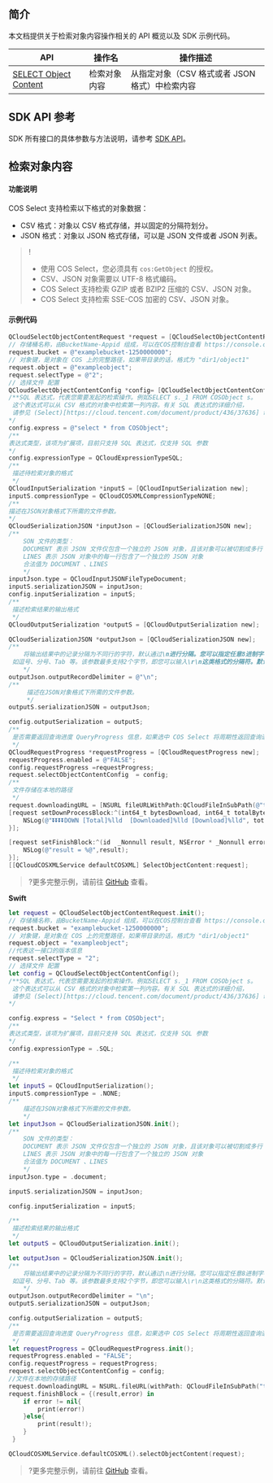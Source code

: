 ## 简介

本文档提供关于检索对象内容操作相关的 API 概览以及 SDK 示例代码。

| API                                                          | 操作名         | 操作描述                                  |
| ------------------------------------------------------------ | -------------- | ----------------------------------------- |
| [SELECT Object Content](https://intl.cloud.tencent.com/document/product/436/32360) | 检索对象内容 | 从指定对象（CSV 格式或者 JSON 格式）中检索内容                      |

## SDK API 参考

SDK 所有接口的具体参数与方法说明，请参考 [SDK API](https://cos-dotnet-sdk-doc-1253960454.file.myqcloud.com/)。

## 检索对象内容

#### 功能说明

COS Select 支持检索以下格式的对象数据：

* CSV 格式：对象以 CSV 格式存储，并以固定的分隔符划分。
* JSON 格式：对象以 JSON 格式存储，可以是 JSON 文件或者 JSON 列表。

> !
>- 使用 COS Select，您必须具有 `cos:GetObject` 的授权。
>- CSV、JSON 对象需要以 UTF-8 格式编码。
>- COS Select 支持检索 GZIP 或者 BZIP2 压缩的 CSV、JSON 对象。
>- COS Select 支持检索 SSE-COS 加密的 CSV、JSON 对象。

#### 示例代码

[//]: # (.cssg-snippet-select-object)
```objective-c
QCloudSelectObjectContentRequest *request = [QCloudSelectObjectContentRequest new];
// 存储桶名称，由BucketName-Appid 组成，可以在COS控制台查看 https://console.cloud.tencent.com/cos5/bucket
request.bucket = @"examplebucket-1250000000";
// 对象键，是对象在 COS 上的完整路径，如果带目录的话，格式为 "dir1/object1"
request.object = @"exampleobject";
request.selectType = @"2";
// 选择文件 配置
QCloudSelectObjectContentConfig *config= [QCloudSelectObjectContentConfig new];
/**SQL 表达式，代表您需要发起的检索操作。例如SELECT s._1 FROM COSObject s。
 这个表达式可以从 CSV 格式的对象中检索第一列内容。有关 SQL 表达式的详细介绍，
 请参见 (Select)[https://cloud.tencent.com/document/product/436/37636] 命令
*/
config.express = @"select * from COSObject";
/**
表达式类型，该项为扩展项，目前只支持 SQL 表达式，仅支持 SQL 参数
*/
config.expressionType = QCloudExpressionTypeSQL;
/**
 描述待检索对象的格式
 */
QCloudInputSerialization *inputS = [QCloudInputSerialization new];
inputS.compressionType = QCloudCOSXMLCompressionTypeNONE;
/**
描述在JSON对象格式下所需的文件参数。
*/
QCloudSerializationJSON *inputJson = [QCloudSerializationJSON new];
/**
    SON 文件的类型：
    DOCUMENT 表示 JSON 文件仅包含一个独立的 JSON 对象，且该对象可以被切割成多行
    LINES 表示 JSON 对象中的每一行包含了一个独立的 JSON 对象
    合法值为 DOCUMENT 、LINES
    */
inputJson.type = QCloudInputJSONFileTypeDocument;
inputS.serializationJSON = inputJson;
config.inputSerialization = inputS;
/**
 描述检索结果的输出格式
 */
QCloudOutputSerialization *outputS = [QCloudOutputSerialization new];

QCloudSerializationJSON *outputJson = [QCloudSerializationJSON new];
/**
    将输出结果中的记录分隔为不同行的字符，默认通过\n进行分隔。您可以指定任意8进制字符，
 如逗号、分号、Tab 等。该参数最多支持2个字节，即您可以输入\r\n这类格式的分隔符。默认值为\n
    */
outputJson.outputRecordDelimiter = @"\n";
/**
     描述在JSON对象格式下所需的文件参数。
     */
outputS.serializationJSON = outputJson;

config.outputSerialization = outputS;
/**
 是否需要返回查询进度 QueryProgress 信息，如果选中 COS Select 将周期性返回查询进度
 */
QCloudRequestProgress *requestProgress = [QCloudRequestProgress new];
requestProgress.enabled = @"FALSE";
config.requestProgress =requestProgress;
request.selectObjectContentConfig  = config;
/**
 文件存储在本地的路径
 */
request.downloadingURL = [NSURL fileURLWithPath:QCloudFileInSubPath(@"test", @"2.json")];
[request setDownProcessBlock:^(int64_t bytesDownload, int64_t totalBytesDownload, int64_t totalBytesExpectedToDownload) {
    NSLog(@"⏬⏬⏬⏬DOWN [Total]%lld  [Downloaded]%lld [Download]%lld", totalBytesExpectedToDownload, totalBytesDownload, bytesDownload);
}];

[request setFinishBlock:^(id  _Nonnull result, NSError * _Nonnull error) {
    NSLog(@"result = %@",result);
}];
[[QCloudCOSXMLService defaultCOSXML] SelectObjectContent:request];
```

>?更多完整示例，请前往 [GitHub](https://github.com/tencentyun/cos-snippets/tree/master/iOS/Objc/Examples/cases/ListObjects.m) 查看。

**Swift**

[//]: # (.cssg-snippet-select-object)
```swift
let request = QCloudSelectObjectContentRequest.init();
// 存储桶名称，由BucketName-Appid 组成，可以在COS控制台查看 https://console.cloud.tencent.com/cos5/bucket
request.bucket = "examplebucket-1250000000";
// 对象键，是对象在 COS 上的完整路径，如果带目录的话，格式为 "dir1/object1"
request.object = "exampleobject";
//代表这一接口的版本信息
request.selectType = "2";
// 选择文件 配置
let config = QCloudSelectObjectContentConfig();
/**SQL 表达式，代表您需要发起的检索操作。例如SELECT s._1 FROM COSObject s。
 这个表达式可以从 CSV 格式的对象中检索第一列内容。有关 SQL 表达式的详细介绍，
 请参见 (Select)[https://cloud.tencent.com/document/product/436/37636] 命令
*/

config.express = "Select * from COSObject";
/**
表达式类型，该项为扩展项，目前只支持 SQL 表达式，仅支持 SQL 参数
*/
config.expressionType = .SQL;

/**
 描述待检索对象的格式
 */
let inputS = QCloudInputSerialization();
inputS.compressionType = .NONE;
/**
    描述在JSON对象格式下所需的文件参数。
    */
let inputJson = QCloudSerializationJSON.init();
/**
    SON 文件的类型：
    DOCUMENT 表示 JSON 文件仅包含一个独立的 JSON 对象，且该对象可以被切割成多行
    LINES 表示 JSON 对象中的每一行包含了一个独立的 JSON 对象
    合法值为 DOCUMENT 、LINES
    */
inputJson.type = .document;

inputS.serializationJSON = inputJson;

config.inputSerialization = inputS;

/**
 描述检索结果的输出格式
 */
let outputS = QCloudOutputSerialization.init();

let outputJson = QCloudSerializationJSON.init();
/**
    将输出结果中的记录分隔为不同行的字符，默认通过\n进行分隔。您可以指定任意8进制字符，
 如逗号、分号、Tab 等。该参数最多支持2个字节，即您可以输入\r\n这类格式的分隔符。默认值为\n
    */
outputJson.outputRecordDelimiter = "\n";
outputS.serializationJSON = outputJson;

config.outputSerialization = outputS;
/**
 是否需要返回查询进度 QueryProgress 信息，如果选中 COS Select 将周期性返回查询进度
 */
let requestProgress = QCloudRequestProgress.init();
requestProgress.enabled = "FALSE";
config.requestProgress = requestProgress;
request.selectObjectContentConfig = config;
//文件在本地的存储路径
request.downloadingURL = NSURL.fileURL(withPath: QCloudFileInSubPath("test", "2.json"));
request.finishBlock = {(result,error) in
    if error != nil{
        print(error!)
    }else{
        print(result!);
    }
 }

QCloudCOSXMLService.defaultCOSXML().selectObjectContent(request);
```

>?更多完整示例，请前往 [GitHub](https://github.com/tencentyun/cos-snippets/tree/master/iOS/Swift/Examples/cases/SelectObject.swift) 查看。
